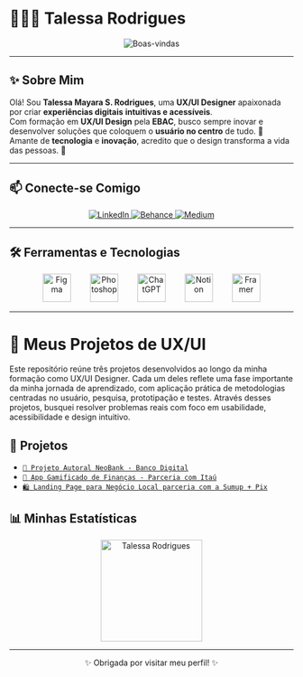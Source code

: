 # 👩🏻‍💻 Talessa Rodrigues

<p align="center">
  <img src="https://readme-typing-svg.herokuapp.com?font=Fira+Code&weight=600&size=26&pause=1000&color=B71C1C&center=true&vCenter=true&multiline=true&width=600&height=120&lines=Seja+bem-vindo(a)+ao+meu+perfil!;UX+%2F+UI+Design+%7C+Tech+%7C+Inovação+%F0%9F%9A%80" alt="Boas-vindas" />
</p>

---

## ✨ Sobre Mim

Olá! Sou **Talessa Mayara S. Rodrigues**, uma **UX/UI Designer** apaixonada por criar **experiências digitais** **intuitivas e acessíveis**.  
Com formação em **UX/UI Design** pela **EBAC**, busco sempre inovar e desenvolver soluções que coloquem o **usuário no centro** de tudo. 🚀  
Amante de **tecnologia** e **inovação**, acredito que o design transforma a vida das pessoas. 🤍

---

## 📫 Conecte-se Comigo

<p align="center">
  <a href="https://www.linkedin.com/in/talessa-mayara-s-rodrigues-230576278/" target="_blank">
    <img alt="LinkedIn" title="Me siga no LinkedIn" src="https://img.shields.io/badge/LinkedIn-0A66C2?style=for-the-badge&logo=linkedin&logoColor=FFFFFF"/>
  </a>
  <a href="https://www.behance.net/talessamayara" target="_blank">
    <img alt="Behance" title="Me siga no Behance" src="https://img.shields.io/badge/Behance-000000?style=for-the-badge&logo=behance&logoColor=FFFFFF"/>
  </a>
  <a href="https://medium.com/@talessaamayaraah15" target="_blank">
    <img alt="Medium" title="Me siga no Medium" src="https://img.shields.io/badge/Medium-00ab6c?style=for-the-badge&logo=medium&logoColor=ffffff"/>
  </a>
</p>

---

## 🛠️ Ferramentas e Tecnologias

<p align="center"> <img src="https://cdn.jsdelivr.net/gh/devicons/devicon/icons/figma/figma-original.svg" alt="Figma" title="Figma" width="50" style="margin: 0 15px;" /> <img src="https://cdn.jsdelivr.net/gh/devicons/devicon/icons/photoshop/photoshop-plain.svg" alt="Photoshop" title="Photoshop" width="50" style="margin: 0 15px;" /> <img src="https://upload.wikimedia.org/wikipedia/commons/0/04/ChatGPT_logo.svg" alt="ChatGPT" title="ChatGPT" width="50" style="margin: 0 15px;" /> <img src="https://upload.wikimedia.org/wikipedia/commons/4/45/Notion_app_logo.png" alt="Notion" title="Notion" width="50" style="margin: 0 15px;" /> <img src="https://seeklogo.com/images/F/framer-logo-1A7FD03F4C-seeklogo.com.png" alt="Framer" title="Framer" width="50" style="margin: 0 15px;" /> </p>

---

# 💼 Meus Projetos de UX/UI

Este repositório reúne três projetos desenvolvidos ao longo da minha formação como UX/UI Designer. Cada um deles reflete uma fase importante da minha jornada de aprendizado, com aplicação prática de metodologias centradas no usuário, pesquisa, prototipação e testes. Através desses projetos, busquei resolver problemas reais com foco em usabilidade, acessibilidade e design intuitivo.


## 📁 Projetos

- [`🏦 Projeto Autoral NeoBank - Banco Digital`](https://github.com/talessarodrigues/projeto-banco-neobank/blob/main/README.md)
- [`📱 App Gamificado de Finanças - Parceria com Itaú`](https://github.com/talessarodrigues/projeto-app-financas-gamificado)
- [`🛍️ Landing Page para Negócio Local parceria com a Sumup + Pix`](https://github.com/talessarodrigues/projeto-landing-page-negocio-local)


## 📊 Minhas Estatísticas

<p align="center">
  <img height="180em" src="https://github-readme-stats.vercel.app/api?username=talessarodrigues&show_icons=true&theme=tokyonight&locale=pt-br&hide_border=true" alt="Talessa Rodrigues"/>
</p>

---

<p align="center">
  ✨ Obrigada por visitar meu perfil! ✨
</p>
